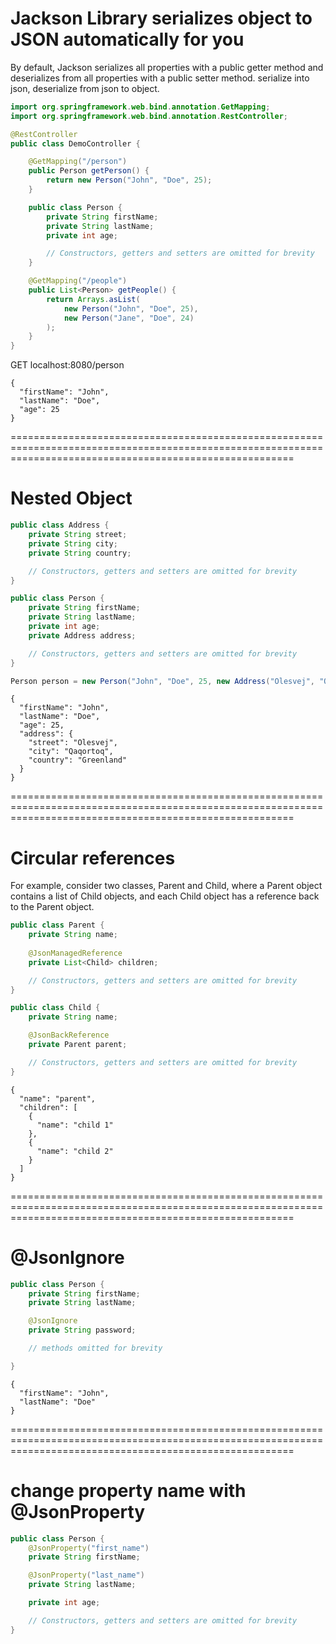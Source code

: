 # Jackson Library serializes object to JSON automatically for you
By default, Jackson serializes all properties with a public getter method and deserializes from all properties with a public setter method.
serialize into json, deserialize from json to object.
```java
import org.springframework.web.bind.annotation.GetMapping;
import org.springframework.web.bind.annotation.RestController;

@RestController
public class DemoController {

    @GetMapping("/person")
    public Person getPerson() {
        return new Person("John", "Doe", 25);
    }

    public class Person {
        private String firstName;
        private String lastName;
        private int age;

        // Constructors, getters and setters are omitted for brevity
    }

    @GetMapping("/people")
    public List<Person> getPeople() {
        return Arrays.asList(
            new Person("John", "Doe", 25),
            new Person("Jane", "Doe", 24)
        );
    }
}


```
GET localhost:8080/person
```
{
  "firstName": "John",
  "lastName": "Doe",
  "age": 25
}
```


=============================================================================================================================================================
# Nested Object

```java
public class Address {
    private String street;
    private String city;
    private String country;

    // Constructors, getters and setters are omitted for brevity
}

public class Person {
    private String firstName;
    private String lastName;
    private int age;
    private Address address;

    // Constructors, getters and setters are omitted for brevity
}
```

```java
Person person = new Person("John", "Doe", 25, new Address("Olesvej", "Qaqortoq", "Greenland"))
```

```
{
  "firstName": "John",
  "lastName": "Doe",
  "age": 25,
  "address": {
    "street": "Olesvej",
    "city": "Qaqortoq",
    "country": "Greenland"
  }
}
```

=============================================================================================================================================================
# Circular references
For example, consider two classes, Parent and Child, where a Parent object contains a list of Child objects, and each Child object has a reference back to the Parent object.

```java
public class Parent {
    private String name;
    
    @JsonManagedReference
    private List<Child> children;

    // Constructors, getters and setters are omitted for brevity
}

public class Child {
    private String name;

    @JsonBackReference
    private Parent parent;

    // Constructors, getters and setters are omitted for brevity
}
```

```
{
  "name": "parent",
  "children": [
    {
      "name": "child 1"
    },
    {
      "name": "child 2"
    }
  ]
}
```

=============================================================================================================================================================


# @JsonIgnore

```java
public class Person {
    private String firstName;
    private String lastName;

    @JsonIgnore
    private String password;

    // methods omitted for brevity

}
```

```
{
  "firstName": "John",
  "lastName": "Doe"
}
```

=============================================================================================================================================================


# change property name with @JsonProperty

```java
public class Person {
    @JsonProperty("first_name")
    private String firstName;

    @JsonProperty("last_name")
    private String lastName;

    private int age;

    // Constructors, getters and setters are omitted for brevity
}
```